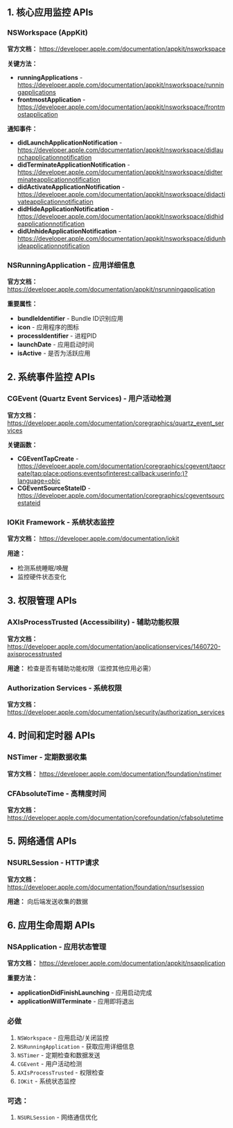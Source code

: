 ## 1. 核心应用监控 APIs

### NSWorkspace (AppKit)
**官方文档：** https://developer.apple.com/documentation/appkit/nsworkspace

**关键方法：**
- **runningApplications** - https://developer.apple.com/documentation/appkit/nsworkspace/runningapplications
- **frontmostApplication** - https://developer.apple.com/documentation/appkit/nsworkspace/frontmostapplication

**通知事件：**
- **didLaunchApplicationNotification** - https://developer.apple.com/documentation/appkit/nsworkspace/didlaunchapplicationnotification
- **didTerminateApplicationNotification** - https://developer.apple.com/documentation/appkit/nsworkspace/didterminateapplicationnotification
- **didActivateApplicationNotification** - https://developer.apple.com/documentation/appkit/nsworkspace/didactivateapplicationnotification
- **didHideApplicationNotification** -
https://developer.apple.com/documentation/appkit/nsworkspace/didhideapplicationnotification
- **didUnhideApplicationNotification** -
https://developer.apple.com/documentation/appkit/nsworkspace/didunhideapplicationnotification

### NSRunningApplication - 应用详细信息
**官方文档：** https://developer.apple.com/documentation/appkit/nsrunningapplication

**重要属性：**
- **bundleIdentifier** - Bundle ID识别应用
- **icon** - 应用程序的图标
- **processIdentifier** - 进程PID
- **launchDate** - 应用启动时间
- **isActive** - 是否为活跃应用

## 2. 系统事件监控 APIs

### CGEvent (Quartz Event Services) - 用户活动检测
**官方文档：** https://developer.apple.com/documentation/coregraphics/quartz_event_services

**关键函数：**
- **CGEventTapCreate** - https://developer.apple.com/documentation/coregraphics/cgevent/tapcreate(tap:place:options:eventsofinterest:callback:userinfo:)?language=objc
- **CGEventSourceStateID** - https://developer.apple.com/documentation/coregraphics/cgeventsourcestateid

### IOKit Framework - 系统状态监控
**官方文档：** https://developer.apple.com/documentation/iokit

**用途：**
- 检测系统睡眠/唤醒
- 监控硬件状态变化

## 3. 权限管理 APIs

### AXIsProcessTrusted (Accessibility) - 辅助功能权限
**官方文档：** https://developer.apple.com/documentation/applicationservices/1460720-axisprocesstrusted

**用途：** 检查是否有辅助功能权限（监控其他应用必需）

### Authorization Services - 系统权限
**官方文档：** https://developer.apple.com/documentation/security/authorization_services

## 4. 时间和定时器 APIs

### NSTimer - 定期数据收集
**官方文档：** https://developer.apple.com/documentation/foundation/nstimer

### CFAbsoluteTime - 高精度时间
**官方文档：** https://developer.apple.com/documentation/corefoundation/cfabsolutetime

## 5. 网络通信 APIs

### NSURLSession - HTTP请求
**官方文档：** https://developer.apple.com/documentation/foundation/nsurlsession

**用途：** 向后端发送收集的数据

## 6. 应用生命周期 APIs

### NSApplication - 应用状态管理
**官方文档：** https://developer.apple.com/documentation/appkit/nsapplication

**重要方法：**
- **applicationDidFinishLaunching** - 应用启动完成
- **applicationWillTerminate** - 应用即将退出

### 必做

1. `NSWorkspace` - 应用启动/关闭监控
2. `NSRunningApplication` - 获取应用详细信息
3. `NSTimer` - 定期检查和数据发送
4. `CGEvent` - 用户活动检测
5. `AXIsProcessTrusted` - 权限检查
6. `IOKit` - 系统状态监控

### 可选：
1. `NSURLSession` - 网络通信优化
